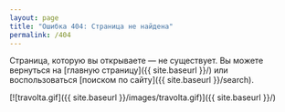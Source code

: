 ```yaml
---
layout: page
title: "Ошибка 404: Страница не найдена"
permalink: /404
---
```


Страница, которую вы открываете — не существует. Вы можете вернуться на [главную страницу]({{ site.baseurl }}/) или воспользоваться [поиском по сайту]({{ site.baseurl }}/search).

[![travolta.gif]({{ site.baseurl }}/images/travolta.gif)]({{ site.baseurl }}/)
